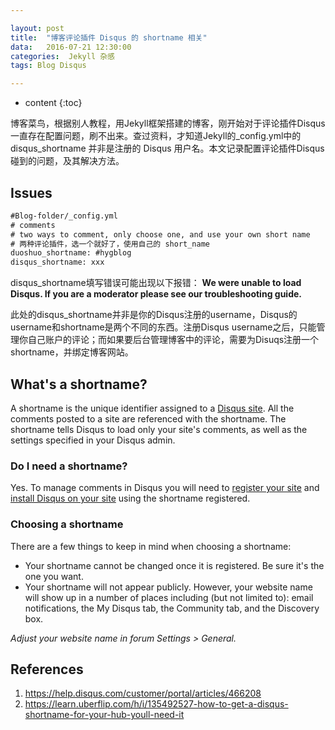 ```yaml
---

layout: post
title:  "博客评论插件 Disqus 的 shortname 相关"
data:   2016-07-21 12:30:00
categories:  Jekyll 杂感
tags: Blog Disqus 

---
```


* content
{:toc}

博客菜鸟，根据别人教程，用Jekyll框架搭建的博客，刚开始对于评论插件Disqus一直存在配置问题，刷不出来。查过资料，才知道Jekyll的_config.yml中的 disqus_shortname 并非是注册的 Disqus 用户名。本文记录配置评论插件Disqus碰到的问题，及其解决方法。




## Issues

```xml
#Blog-folder/_config.yml
# comments
# two ways to comment, only choose one, and use your own short name
# 两种评论插件，选一个就好了，使用自己的 short_name
duoshuo_shortname: #hygblog
disqus_shortname: xxx
```

disqus_shortname填写错误可能出现以下报错：
**We were unable to load Disqus. If you are a moderator please see our troubleshooting guide.**

此处的disqus_shortname并非是你的Disqus注册的username，Disqus的username和shortname是两个不同的东西。注册Disqus username之后，只能管理你自己账户的评论；而如果要后台管理博客中的评论，需要为Disuqs注册一个shortname，并绑定博客网站。


## What's a shortname?

A shortname is the unique identifier assigned to a [Disqus site][disqus-site]. All the comments posted to a site are referenced with the shortname. The shortname tells Disqus to load only your site's comments, as well as the settings specified in your Disqus admin.

### Do I need a shortname?

Yes. To manage comments in Disqus you will need to [register your site][register-site] and [install Disqus on your site][install-to-site] using the shortname registered.

[disqus-site]:		http://help.disqus.com/customer/portal/articles/286833-what-is-a-forum-
[register-site]:		http://disqus.com/register
[install-to-site]:	http://disqus.com/admin/install

### Choosing a shortname

There are a few things to keep in mind when choosing a shortname:

- Your shortname cannot be changed once it is registered. Be sure it's the one you want. 
- Your shortname will not appear publicly. However, your website name will show up in a number of places including (but not limited to): email notifications, the My Disqus tab, the Community tab, and the Discovery box.

*Adjust your website name in forum Settings > General.*

## References

1. <https://help.disqus.com/customer/portal/articles/466208>
2. <https://learn.uberflip.com/h/i/135492527-how-to-get-a-disqus-shortname-for-your-hub-youll-need-it>



